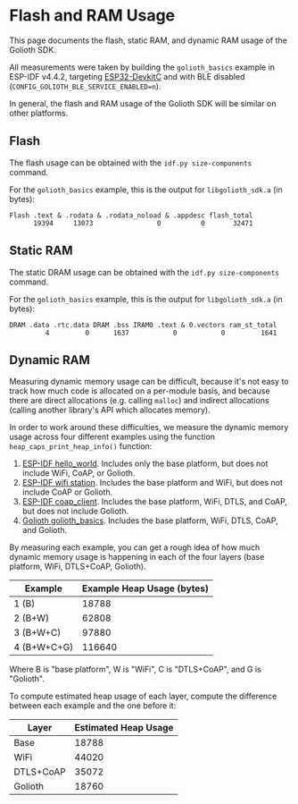 # Flash and RAM Usage

This page documents the flash, static RAM, and dynamic RAM usage of the Golioth SDK.

All measurements were taken by building the `golioth_basics` example in ESP-IDF v4.4.2, targeting
[ESP32-DevkitC](https://www.espressif.com/en/products/devkits/esp32-devkitc/overview) and
with BLE disabled (`CONFIG_GOLIOTH_BLE_SERVICE_ENABLED=n`).

In general, the flash and RAM usage of the Golioth SDK will be similar on other platforms.

## Flash

The flash usage can be obtained with the `idf.py size-components` command.

For the `golioth_basics` example, this is the output for `libgolioth_sdk.a` (in bytes):

```
Flash .text & .rodata & .rodata_noload & .appdesc flash_total
      19394     13073                0          0       32471
```

## Static RAM

The static DRAM usage can be obtained with the `idf.py size-components` command.

For the `golioth_basics` example, this is the output for `libgolioth_sdk.a` (in bytes):

```
DRAM .data .rtc.data DRAM .bss IRAM0 .text & 0.vectors ram_st_total
         4         0      1637           0           0         1641
```

## Dynamic RAM

Measuring dynamic memory usage can be difficult, because it's not easy to track how much code is
allocated on a per-module basis, and because there are direct allocations (e.g. calling `malloc`)
and indirect allocations (calling another library's API which allocates memory).

In order to work around these difficulties, we measure the dynamic memory usage across four
different examples using the function `heap_caps_print_heap_info()` function:

1. [ESP-IDF hello_world](https://github.com/espressif/esp-idf/tree/master/examples/get-started/hello_world).
   Includes only the base platform, but does not include WiFi, CoAP, or Golioth.
2. [ESP-IDF wifi station](https://github.com/espressif/esp-idf/tree/master/examples/wifi/getting_started/station).
   Includes the base platform and WiFi, but does not include CoAP or Golioth.
3. [ESP-IDF coap_client](https://github.com/espressif/esp-idf/tree/master/examples/protocols/coap_client).
   Includes the base platform, WiFi, DTLS, and CoAP, but does not include Golioth.
4. [Golioth golioth_basics](https://github.com/golioth/golioth-firmware-sdk/tree/main/examples/esp_idf/golioth_basics).
   Includes the base platform, WiFi, DTLS, CoAP, and Golioth.

By measuring each example, you can get a rough idea of how much dynamic memory usage is happening in
each of the four layers (base platform, WiFi, DTLS+CoAP, Golioth).

| Example     | Example Heap Usage (bytes) |
| ---         | --- |
| 1 (B)       | 18788 |
| 2 (B+W)     | 62808 |
| 3 (B+W+C)   | 97880 |
| 4 (B+W+C+G) | 116640 |

Where B is "base platform", W is "WiFi", C is "DTLS+CoAP", and G is "Golioth".

To compute estimated heap usage of each layer, compute the difference between each example and the
one before it:

| Layer | Estimated Heap Usage |
| --- | --- |
| Base | 18788 |
| WiFi | 44020 |
| DTLS+CoAP | 35072 |
| Golioth | 18760 |
